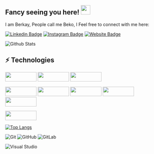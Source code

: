 ## Fancy seeing you here! <img src="https://raw.githubusercontent.com/dev-berkayy/dev-berkayy/master/wave.gif" width="30">
I am Berkay, People call me Beko, I Feel free to connect with me here:  

[![Linkedin Badge](https://img.shields.io/badge/-berkayyıldırım-blue?style=flat-square&logo=Linkedin&logoColor=white&link=https://www.linkedin.com/in/berkay-yıldırım-75b9a2239/)](https://www.linkedin.com/in/berkay-yıldırım-75b9a2239/)
[![Instagram Badge](https://img.shields.io/badge/-berkay4yldrm-purple?style=flat-square&logo=instagram&logoColor=white&link=https://instagram.com/berkay4yldrm/)](https://instagram.com/berkay4yldrm)
[![Website Badge](https://img.shields.io/badge/-berkayyıldırım-black?style=flat-square&logo=vite&logoColor=white&link=https://berkayy.dev)](https://berkayy.dev)


![Github Stats](https://github-readme-stats.vercel.app/api?username=dev-berkayy&count_private=true&show_icons=true&include_all_commits=true)
## ⚡ Technologies 
<img src="https://img.shields.io/badge/-JavaScript-black?style=flat-square&logo=javascript" height="30" width="100"> <img src="https://img.shields.io/badge/-React-black?style=flat-square&logo=react" height="30" width="100">
<img src="https://img.shields.io/badge/-TypeScript-black?style=flat-square&logo=typescript&logoColor=white" height="30" width="100">

<img src="https://img.shields.io/badge/-Sass-CC6699?style=flat-square&logo=sass&logoColor=white" height="30" width="100"> <img src="https://img.shields.io/badge/-TailwindCSS-38B2AC?style=flat-square&logo=tailwind-css&logoColor=white" height="30" width="100"> <img src="https://img.shields.io/badge/-CSS3-1572B6?style=flat-square&logo=css3" height="30" width="100"> <img src="https://img.shields.io/badge/-Material--UI-0081CB?style=flat-square&logo=material-ui" height="30" width="100"> <img src="https://img.shields.io/badge/-Bootstrap-563D7C?style=flat-square&logo=bootstrap" height="30" width="100">

<img src="https://img.shields.io/badge/-HTML5-E34F26?style=flat-square&logo=html5&logoColor=white" height="30" width="100">
                                                                
[![Top Langs](https://github-readme-stats.vercel.app/api/top-langs/?username=dev-berkayy&layout=compact)](https://github.com/anuraghazra/github-readme-stats)

                                                                                                                
![Git](https://img.shields.io/badge/-Git-black?style=flat-square&logo=git)
![GitHub](https://img.shields.io/badge/-GitHub-181717?style=flat-square&logo=github)
![GitLab](https://img.shields.io/badge/-GitLab-FCA121?style=flat-square&logo=gitlab)
  
![Visual Studio](https://img.shields.io/badge/-Visual%20Studio-5C2D91?style=flat-square&logo=visual-studio&logoColor=white)







